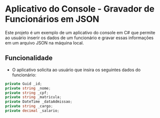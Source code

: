 # Aplicativo do Console - Gravador de Funcionários em JSON

Este projeto é um exemplo de um aplicativo do console em C# que permite ao usuário inserir os dados de um funcionário e gravar essas informações em um arquivo JSON na máquina local.

## Funcionalidade

- O aplicativo solicita ao usuário que insira os seguintes dados do funcionário:

```csharp
private Guid _id;
private string _nome;
private string _cpf;
private string _matricula;
private DateTime _dataAdmissao;
private string _cargo;
private decimal _salario;

